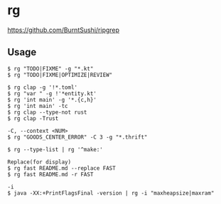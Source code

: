# rg

https://github.com/BurntSushi/ripgrep

## Usage

    $ rg "TODO|FIXME" -g "*.kt"
    $ rg "TODO|FIXME|OPTIMIZE|REVIEW"

    $ rg clap -g '!*.toml'
    $ rg "var " -g !'*entity.kt'
    $ rg 'int main' -g '*.{c,h}'
    $ rg 'int main' -tc
    $ rg clap --type-not rust
    $ rg clap -Trust

    -C, --context <NUM>
    $ rg "GOODS_CENTER_ERROR" -C 3 -g "*.thrift"

    $ rg --type-list | rg '^make:'

    Replace(for display)
    $ rg fast README.md --replace FAST
    $ rg fast README.md -r FAST

    -i
    $ java -XX:+PrintFlagsFinal -version | rg -i "maxheapsize|maxram"
